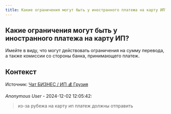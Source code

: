 ```yaml
---
title: Какие ограничения могут быть у иностранного платежа на карту ИП?
---
```


## Какие ограничения могут быть у иностранного платежа на карту ИП?

Имейте в виду, что могут действовать ограничения на сумму перевода, а также комиссии со стороны банка, принимающего платеж.

## Контекст

Источник: [Чат БИЗНЕС / ИП 💰 Грузия](https://t.me/ip_ge)

_Anonymous User_ - 2024-12-02 12:05:42:

> из-за рубежа на карту ип платеж должны отправить
